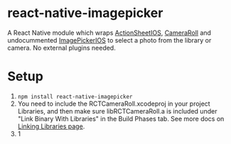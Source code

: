 # react-native-imagepicker

A React Native module which wraps [ActionSheetIOS](http://facebook.github.io/react-native/docs/actionsheetios.html#content),
 [CameraRoll](http://facebook.github.io/react-native/docs/cameraroll.html#content) and
 undocummented [ImagePickerIOS](https://github.com/facebook/react-native/blob/master/Libraries/CameraRoll/ImagePickerIOS.js)
 to select a photo from the library or camera. No external plugins needed.
 
# Setup

1. `npm install react-native-imagepicker` 
2. You need to include the RCTCameraRoll.xcodeproj in your project Libraries, and then make sure libRCTCameraRoll.a is included under "Link Binary With Libraries" in the Build Phases tab. See more docs on [Linking Libraries page](http://facebook.github.io/react-native/docs/linking-libraries-ios.html#content).
3. 1 
 
